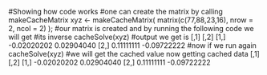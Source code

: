 #Showing how code works
#one can create the matrix by calling makeCacheMatrix
xyz <- makeCacheMatrix( matrix(c(77,88,23,16), nrow = 2, ncol = 2) );
#our matrix is created and by running the following code we will get 
#its inverse
cacheSolve(xyz)
#output we get is
 [,1]        [,2]
[1,] -0.02020202  0.02904040
[2,]  0.11111111 -0.09722222
#now if we run again
cacheSolve(xyz)
#we will get the cached value now
getting cached data
            [,1]        [,2]
[1,] -0.02020202  0.02904040
[2,]  0.11111111 -0.09722222

